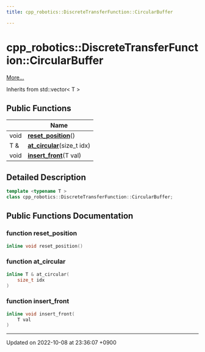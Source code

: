 ```yaml
---
title: cpp_robotics::DiscreteTransferFunction::CircularBuffer

---
```


# cpp_robotics::DiscreteTransferFunction::CircularBuffer



 [More...](#detailed-description)

Inherits from std::vector< T >

## Public Functions

|                | Name           |
| -------------- | -------------- |
| void | **[reset_position](/cpp_robotics/doxybook/Classes/classcpp__robotics_1_1DiscreteTransferFunction_1_1CircularBuffer/#function-reset-position)**() |
| T & | **[at_circular](/cpp_robotics/doxybook/Classes/classcpp__robotics_1_1DiscreteTransferFunction_1_1CircularBuffer/#function-at-circular)**(size_t idx) |
| void | **[insert_front](/cpp_robotics/doxybook/Classes/classcpp__robotics_1_1DiscreteTransferFunction_1_1CircularBuffer/#function-insert-front)**(T val) |

## Detailed Description

```cpp
template <typename T >
class cpp_robotics::DiscreteTransferFunction::CircularBuffer;
```

## Public Functions Documentation

### function reset_position

```cpp
inline void reset_position()
```


### function at_circular

```cpp
inline T & at_circular(
    size_t idx
)
```


### function insert_front

```cpp
inline void insert_front(
    T val
)
```


-------------------------------

Updated on 2022-10-08 at 23:36:07 +0900